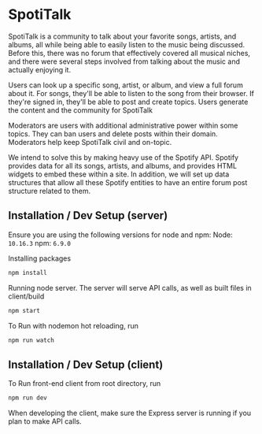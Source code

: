 # SpotiTalk

SpotiTalk is a community to talk about your favorite songs, artists, and albums, all while being able to easily listen to the music being discussed. Before this, there was no forum that effectively covered all musical niches, and there were several steps involved from talking about the music and actually enjoying it.

Users can look up a specific song, artist, or album, and view a full forum about it. For songs, they'll be able to listen to the song from their browser. If they're signed in, they'll be able to post and create topics. Users generate the content and the community for SpotiTalk

Moderators are users with additional administrative power within some topics. They can ban users and delete posts within their domain. Moderators help keep SpotiTalk civil and on-topic.

We intend to solve this by making heavy use of the Spotify API. Spotify provides data for all its songs, artists, and albums, and provides HTML widgets to embed these within a site. In addition, we will set up data structures that allow all these Spotify entities to have an entire forum post structure related to them.

## Installation / Dev Setup (server)

Ensure you are using the following versions for node and npm:
Node: `10.16.3`
npm: `6.9.0`

Installing packages
```bash
npm install
```

Running node server. The server will serve API calls, as well as built files in client/build
```bash
npm start
```
To Run with nodemon hot reloading, run 
```bash
npm run watch
```

## Installation / Dev Setup (client)

To Run front-end client from root directory, run 
```bash
npm run dev
```
When developing the client, make sure the Express server is running if you plan to make API calls.

